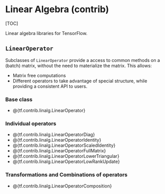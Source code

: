 # Linear Algebra (contrib)
[TOC]

Linear algebra libraries for TensorFlow.

## `LinearOperator`

Subclasses of `LinearOperator` provide a access to common methods on a
(batch) matrix, without the need to materialize the matrix.  This allows:

* Matrix free computations
* Different operators to take advantage of special structure, while providing a
  consistent API to users.

### Base class

*   @{tf.contrib.linalg.LinearOperator}

### Individual operators

*   @{tf.contrib.linalg.LinearOperatorDiag}
*   @{tf.contrib.linalg.LinearOperatorIdentity}
*   @{tf.contrib.linalg.LinearOperatorScaledIdentity}
*   @{tf.contrib.linalg.LinearOperatorFullMatrix}
*   @{tf.contrib.linalg.LinearOperatorLowerTriangular}
*   @{tf.contrib.linalg.LinearOperatorLowRankUpdate}

### Transformations and Combinations of operators

*   @{tf.contrib.linalg.LinearOperatorComposition}
